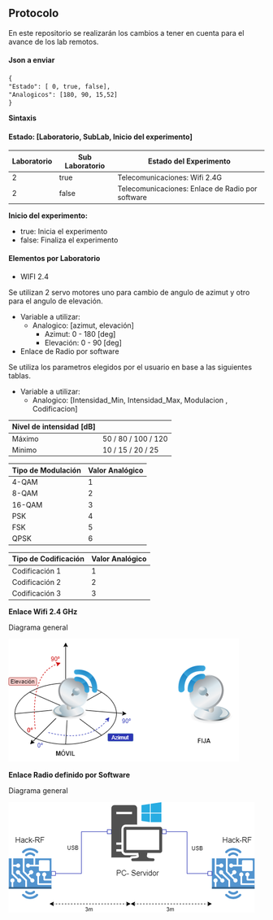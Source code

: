 ## Protocolo

En este repositorio se realizarán los cambios a tener en cuenta para el avance de los lab remotos.

#### Json a enviar

	{
	"Estado": [ 0, true, false],
	"Analogicos": [180, 90, 15,52] 
	}

**Sintaxis**
#### Estado: [Laboratorio, SubLab, Inicio del experimento]

|Laboratorio  | Sub Laboratorio  | Estado del Experimento |
| ------------ | ------------ | ------------ |
| 2  | true  |  Telecomunicaciones: Wifi 2.4G |
| 2  | false  | Telecomunicaciones: Enlace de Radio por software |

**Inicio del experimento:**

- true: Inicia el experimento
- false: Finaliza el experimento

#### Elementos por Laboratorio

- WIFI 2.4

Se utilizan 2 servo motores uno para cambio de angulo de azimut y otro para el angulo de elevación.
  -  Variable a utilizar:
      - Analogico: [azimut, elevación]
        - Azimut: 0 - 180 [deg]
        - Elevación: 0 - 90 [deg]
- Enlace de Radio por software

Se utiliza los parametros elegidos por el usuario en base a las siguientes tablas.
  -  Variable a utilizar:
      - Analogico: [Intensidad_Min, Intensidad_Max, Modulacion , Codificacion] 

|Nivel de intensidad [dB] |  |
| ------------ | ------------ |
|Máximo        |  50 / 80 / 100 / 120|
|Minimo        |  10 / 15 / 20 / 25|

|Tipo de Modulación  |  Valor Analógico |
| ------------ | ------------ |
| 4-QAM| 1 |
| 8-QAM| 2 |
| 16-QAM| 3 |
| PSK| 4 |
| FSK| 5 |
| QPSK| 6 |

|Tipo de Codificación | Valor Analógico |
| ------------ | ------------ | 
|Codificación 1|  1 |
|Codificación 2|  2 |
|Codificación 3|  3 |

**Enlace Wifi 2.4 GHz**

Diagrama general

![Enlace Wifi 2.4 GHz](https://raw.githubusercontent.com/RenzoVigiani/Laboratorios-Remotos/Telecomunicaciones/Imagenes/wifi2-4GHz.png)
  

**Enlace Radio definido por Software**

Diagrama general

![Enlace Radio definido por Software](https://raw.githubusercontent.com/RenzoVigiani/Laboratorios-Remotos/Telecomunicaciones/Imagenes/sdr.png)
